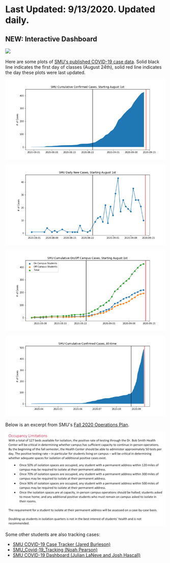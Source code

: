 # Last Updated: 9/13/2020. Updated daily.

## NEW: Interactive Dashboard
<div class='tableauPlaceholder' id='viz1599210612074' style='position: relative'><noscript><a href='https://public.tableau.com/views/SMUCOVID-19InteractiveDashboard/Dashboard?:language=en&:display_count=y&publish=yes&:origin=viz_share_link'><img alt=' ' src='https:&#47;&#47;public.tableau.com&#47;static&#47;images&#47;SM&#47;SMUCOVID-19InteractiveDashboard&#47;Dashboard&#47;1_rss.png' style='border: none' /></a></noscript><object class='tableauViz'  style='display:none;'><param name='host_url' value='https%3A%2F%2Fpublic.tableau.com%2F' /> <param name='embed_code_version' value='3' /> <param name='site_root' value='' /><param name='name' value='SMUCOVID-19InteractiveDashboard&#47;Dashboard' /><param name='tabs' value='no' /><param name='toolbar' value='yes' /><param name='static_image' value='https:&#47;&#47;public.tableau.com&#47;static&#47;images&#47;SM&#47;SMUCOVID-19InteractiveDashboard&#47;Dashboard&#47;1.png' /> <param name='animate_transition' value='yes' /><param name='display_static_image' value='yes' /><param name='display_spinner' value='yes' /><param name='display_overlay' value='yes' /><param name='display_count' value='yes' /><param name='language' value='en' /></object></div>


Here are some plots of [SMU's published COVID-19 case data](https://blog.smu.edu/coronavirus-covid-19/cases/). Solid black line indicates the first day of classes (August 24th), solid red line indicates the day these plots were last updated.

![](cumulative_cases_starting_august.png)

![](daily_new_cases_starting_august.png)

![](cumulative_on_off_cases_starting_august.png)

![](cumulative_cases_all_time.png)

Below is an excerpt from SMU's [Fall 2020 Operations Plan](https://smu.app.box.com/s/rrp4y7vgndry6kb8xhrmtxdcbdftjs85).

![](operations_plan_excerpt.png)

Some other students are also tracking cases:
<ul>
<li> <a href="https://github.com/jared-burleson/SMU_COVID_Case_Tracker">SMU COVID-19 Case Tracker (Jared Burleson)</a>
<li> <a href="https://github.com/NoahPearson/SMU_Covid-19_Tracking">SMU_Covid-19_Tracking (Noah Pearson)</a>
<li> <a href="http://covid.smuaiclub.com/">SMU COVID-19 Dashboard (Julian LaNeve and Josh Hascall)</a>
  
</ul>
